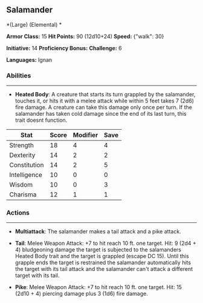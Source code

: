 ## Salamander
*(Large) (Elemental) *

**Armor Class:** 15
**Hit Points:** 90 (12d10+24)
**Speed:** {"walk": 30}

**Initiative:** 14
**Proficiency Bonus:**
**Challenge:** 6

**Languages:** Ignan

### Abilities
 --- 
- **Heated Body**: A creature that starts its turn grappled by the salamander, touches it, or hits it with a melee attack while within 5 feet takes 7 (2d6) fire damage. A creature can take this damage only once per turn. If the salamander has taken cold damage since the end of its last turn, this trait doesnt function.



| Stat | Score | Modifier | Save |
| ---- | ---- | ---- | ---- |
| Strength | 18 | 4 | 4 |
| Dexterity | 14 | 2 | 2 |
| Constitution | 14 | 2 | 5 |
| Intelligence | 10 | 0 | 0 |
| Wisdom | 10 | 0 | 3 |
| Charisma | 12 | 1 | 1 |

### Actions
 --- 
- **Multiattack**: The salamander makes a tail attack and a pike attack.

- **Tail**: Melee Weapon Attack: +7 to hit  reach 10 ft.  one target. Hit: 9 (2d4 + 4) bludgeoning damage  the target is subjected to the salamanders Heated Body trait  and the target is grappled (escape DC 15). Until this grapple ends  the target is restrained  the salamander automatically hits the target with its tail attack  and the salamander can't attack a different target with its tail.

- **Pike**: Melee Weapon Attack: +7 to hit  reach 10 ft.  one target. Hit: 15 (2d10 + 4) piercing damage plus 3 (1d6) fire damage.


